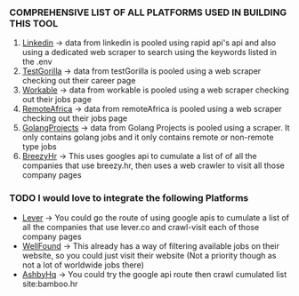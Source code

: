 ### COMPREHENSIVE LIST OF ALL PLATFORMS USED IN BUILDING THIS TOOL

1. [Linkedin](https://linkedin.com) -> data from linkedin is pooled using rapid api's api and also using a dedicated web scraper to search using the keywords listed in the .env
2. [TestGorilla](https://www.testgorilla.com) -> data from testGorilla is pooled using a web scraper checking out their career page
3. [Workable](https://www.workable.com/) -> data from workable is pooled using a web scraper checking out their jobs page
4. [RemoteAfrica](https://remoteafrica.io/) -> data from remoteAfrica is pooled using a web scraper checking out their jobs page
5. [GolangProjects](https://www.golangprojects.com/) -> data from Golang Projects is pooled using a scraper. It only contains golang jobs and it only contains remote or non-remote type jobs
6. [BreezyHr](https://breezy.hr/) -> This uses googles api to cumulate a list of of all the companies that use breezy.hr, then uses a web crawler to visit all those company pages

### TODO I would love to integrate the following Platforms

- [Lever](https://www.lever.co/) -> You could go the route of using google apis to cumulate a list of all the companies that use lever.co and crawl-visit each of those company pages
- [WellFound](https://wellfound.com) -> This already has a way of filtering available jobs on their website, so you could just visit their website (Not a priority though as not a lot of worldwide jobs there)
- [AshbyHq](https://ashbyhq.com) -> You could try the google api route then crawl cumulated list
  site:bamboo.hr
